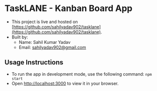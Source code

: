 # TaskLANE - Kanban Board App

- This project is live and hosted on [https://github.com/sahilyadav902/tasklane](https://github.com/sahilyadav902/tasklane).
- Built by:
  - Name: Sahil Kumar Yadav
  - Email: sahilyadav902@gmail.com

## Usage Instructions

- To run the app in development mode, use the following command: `npm start`
- Open [http://localhost:3000](http://localhost:3000) to view it in your browser.
